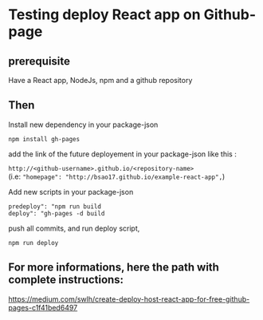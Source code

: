 # Testing deploy React app on Github-page

## prerequisite

Have a React app, NodeJs, npm and a github repository

## Then

Install new dependency in your package-json

`npm install gh-pages`

add the link of the future deployement in your package-json like this :

`http://<github-username>.github.io/<repository-name>`<br/>
(i.e: `"homepage": "http://bsao17.github.io/example-react-app",`)
  
Add new scripts in your package-json
  
`predeploy": "npm run build` <br/>
`deploy": "gh-pages -d build`
  
push all commits, and run deploy script,
  
`npm run deploy`
  
## For more informations, here the path with complete instructions:
https://medium.com/swlh/create-deploy-host-react-app-for-free-github-pages-c1f41bed6497
  
